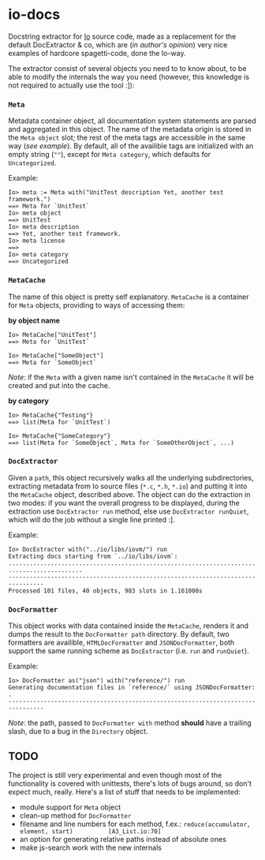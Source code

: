 io-docs
=======

Docstring extractor for [Io](http://iolanguage.com) source code, made as a replacement
for the default DocExtractor & co, which are (*in author's opinion*) very nice 
examples of hardcore spagetti-code, done the Io-way.

The extractor consist of several objects you need to to know about, to be able
to modify the internals the way you need (however, this knowledge is not required 
to actually use the tool :]):

### `Meta` ###
Metadata container object, all documentation system statements are parsed and aggregated 
in this object. The name of the metadata origin is stored in the `Meta object` slot; the 
rest of the meta tags are accessible in the same way (*see example*). By default, all of 
the availible tags are initialized with an empty string (`""`), except for `Meta category`, 
which defaults for `Uncategorized`. 

Example:

    Io> meta := Meta with("UnitTest description Yet, another test framework.")
    ==> Meta for `UnitTest`
    Io> meta object
    ==> UnitTest
    Io> meta description
    ==> Yet, another test framework.
    Io> meta license
    ==>
    Io> meta category
    ==> Uncategorized


### `MetaCache` ###
The name of this object is pretty self explanatory. `MetaCache` is a container for `Meta`
objects, providing to ways of accessing them:

__by object name__
    
    Io> MetaCache["UnitTest"]
    ==> Meta for `UnitTest`

    Io> MetaCache["SomeObject"]    
    ==> Meta for `SomeObject`
    
*Note*: if the `Meta` with a given name isn't contained in the `MetaCache` it will be 
created and put into the cache.

__by category__

    Io> MetaCache{"Testing"}
    ==> list(Meta for `UnitTest`)
    
    Io> MetaCache{"SomeCategory"}
    ==> list(Meta for `SomeObject`, Meta for `SomeOtherObject`, ...)


### `DocExtractor` ###
Given a `path`, this object recursively walks all the underlying subdirectories, extracting 
metadata from Io source files (`*.c`, `*.h`, `*.io`) and putting it into the `MetaCache` 
object, described above. The object can do the extraction in two modes: if you want the
overall progress to be displayed, during the extraction use `DocExtractor run` method, else
use `DocExtractor runQuiet`, which will do the job without a single line printed :]. 

Example:

    Io> DocExtractor with("../io/libs/iovm/") run
    Extracting docs starting from `../io/libs/iovm`:
    ................................................................................
    .....................
    --------------------------------------------------------------------------------
    Processed 101 files, 40 objects, 983 slots in 1.161008s

### `DocFormatter` ###
This object works with data contained inside the `MetaCache`, renders it and dumps the result
to the `DocFormatter path` directory. By default, two formatters are availible, `HTMLDocFormatter`
and `JSONDocFormatter`, both support the same running scheme as `DocExtractor` (i.e. `run` and
`runQuiet`).

Example:
  
    Io> DocFormatter as("json") with("reference/") run
    Generating documentation files in `reference/` using JSONDocFormatter:
    .
    --------------------------------------------------------------------------------

*Note*: the path, passed to `DocFormatter with` method __should__ have a trailing slash, due
to a bug in the `Directory` object.

TODO
--------
The project is still very experimental and even though most of the functionality is covered
with unittests, there's lots of bugs around, so don't expect much, really. Here's a list of
stuff that needs to be implemented:

  * module support for `Meta` object
  * clean-up method for `DocFormatter`
  * filename and line numbers for each method, f.ex.:
    `reduce(accumulator, element, start)          [A3_List.io:70]`
  * an option for generating relative paths instead of absolute ones
  * make js-search work with the new internals
